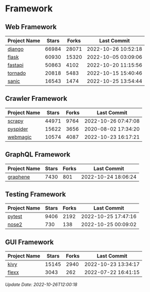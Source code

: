 # Framework

## Web Framework
| Project Name | Stars | Forks | Last Commit |
| ------------ | ----- | ----- | ----------- |
| [django](https://github.com/django/django) | 66984 | 28071 | 2022-10-26 10:52:18 |
| [flask](https://github.com/pallets/flask) | 60930 | 15320 | 2022-10-05 03:09:06 |
| [fastapi](https://github.com/tiangolo/fastapi) | 50863 | 4102 | 2022-10-20 11:15:56 |
| [tornado](https://github.com/tornadoweb/tornado) | 20818 | 5483 | 2022-10-15 15:40:46 |
| [sanic](https://github.com/sanic-org/sanic) | 16543 | 1474 | 2022-10-25 13:54:44 |

## Crawler Framework
| Project Name | Stars | Forks | Last Commit |
| ------------ | ----- | ----- | ----------- |
| [scrapy](https://github.com/scrapy/scrapy) | 44971 | 9764 | 2022-10-26 07:47:08 |
| [pyspider](https://github.com/binux/pyspider) | 15622 | 3656 | 2020-08-02 17:34:20 |
| [webmagic](https://github.com/code4craft/webmagic) | 10574 | 4087 | 2022-10-23 16:17:21 |

## GraphQL Framework
| Project Name | Stars | Forks | Last Commit |
| ------------ | ----- | ----- | ----------- |
| [graphene](https://github.com/graphql-python/graphene) | 7430 | 801 | 2022-10-24 18:06:24 |

## Testing Framework
| Project Name | Stars | Forks | Last Commit |
| ------------ | ----- | ----- | ----------- |
| [pytest](https://github.com/pytest-dev/pytest) | 9406 | 2192 | 2022-10-25 17:47:16 |
| [nose2](https://github.com/nose-devs/nose2) | 730 | 138 | 2022-10-25 00:09:02 |

## GUI Framework
| Project Name | Stars | Forks | Last Commit |
| ------------ | ----- | ----- | ----------- |
| [kivy](https://github.com/kivy/kivy) | 15145 | 2940 | 2022-10-23 13:34:17 |
| [flexx](https://github.com/flexxui/flexx) | 3043 | 262 | 2022-07-22 16:41:15 |

*Update Date: 2022-10-26T12:00:18*